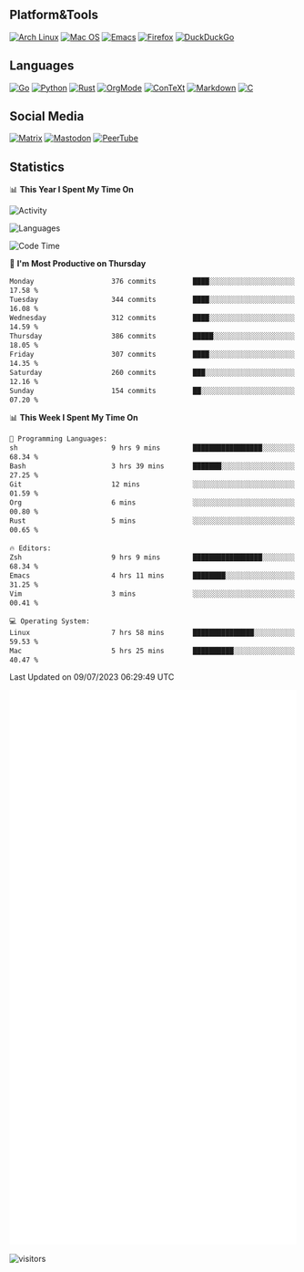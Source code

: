 ## Platform&Tools

[![Arch Linux](https://img.shields.io/badge/ArchLinux-1793D1?logo=arch-linux&logoColor=fff&style=flat-square)](https://archlinux.org/)
[![Mac OS](https://img.shields.io/badge/MacOS-000000?style=flat-square&logo=macos&logoColor=F0F0F0)](https://www.apple.com/macos/)
[![Emacs](https://img.shields.io/badge/Emacs-%237F5AB6.svg?&style=flat-square&logo=gnu-emacs&logoColor=white)](https://www.gnu.org/software/emacs/)
[![Firefox](https://img.shields.io/badge/Firefox-FF7139?style=flat-square&logo=Firefox-Browser&logoColor=white)](https://firefox.com/)
[![DuckDuckGo](https://img.shields.io/badge/DuckDuckGo-DE5833?style=flat-square&logo=DuckDuckGo&logoColor=white)](https://duckduckgo.com/)

## Languages

[![Go](https://img.shields.io/badge/Golang-%2300ADD8.svg?style=flat-square&logo=go&logoColor=white)](https://golang.org/)
[![Python](https://img.shields.io/badge/Python-3670A0?style=flat-square&logo=python&logoColor=ffdd54)](https://www.python.org/)
[![Rust](https://img.shields.io/badge/Rust-%23000000.svg?style=flat-square&logo=rust&logoColor=white)](https://www.rust-lang.org/)
[![OrgMode](https://img.shields.io/badge/OrgMode-%23000000.svg?style=flat-square&logo=org&logoColor=white)](https://orgmode.org/)
[![ConTeXt](https://img.shields.io/badge/ConTeXt-%23008080.svg?style=flat-square&logo=latex&logoColor=white)](https://contextgarden.net/)
[![Markdown](https://img.shields.io/badge/MarkDown-%23000000.svg?style=flat-square&logo=markdown&logoColor=white)](https://daringfireball.net/projects/markdown/)
[![C](https://img.shields.io/badge/C-%2300599C.svg?style=flat-square&logo=c&logoColor=white)](https://www.iso.org/standard/74528.html)

## Social Media
<!--[![Telegram](https://img.shields.io/badge/SteamedFish-2CA5E0?style=social&logo=telegram&logoColor=white)](https://t.me/SteamedFish)-->

[![Matrix](https://img.shields.io/badge/SteamedFish-2CA5E0?style=social&logo=matrix&logoColor=black)](https://matrix.to/#/@i:steamedfish.org)
[![Mastodon](https://img.shields.io/mastodon/follow/109596467238113271?domain=https%3A%2F%2Fmastodon.steamedfish.org%2F&style=social)](https://steamedfish.org/@SteamedFish)
[![PeerTube](https://img.shields.io/badge/PeerTube-23000000.svg?logo=peertube&style=social)](https://peertube.steamedfish.org/)

## Statistics


📊 **This Year I Spent My Time On** 

![Activity](https://wakatime.com/share/@SteamedFish/7529f30a-f1b7-40a4-8d09-e6d855cb7a13.png)

![Languages](https://wakatime.com/share/@SteamedFish/1c5e5366-0e9e-40d8-ac85-d630f61b69c6.svg)

<!--START_SECTION:waka-->
![Code Time](http://img.shields.io/badge/Code%20Time-2%2C532%20hrs%2018%20mins-blue)

📅 **I'm Most Productive on Thursday** 

```text
Monday                   376 commits         ████░░░░░░░░░░░░░░░░░░░░░   17.58 % 
Tuesday                  344 commits         ████░░░░░░░░░░░░░░░░░░░░░   16.08 % 
Wednesday                312 commits         ████░░░░░░░░░░░░░░░░░░░░░   14.59 % 
Thursday                 386 commits         █████░░░░░░░░░░░░░░░░░░░░   18.05 % 
Friday                   307 commits         ████░░░░░░░░░░░░░░░░░░░░░   14.35 % 
Saturday                 260 commits         ███░░░░░░░░░░░░░░░░░░░░░░   12.16 % 
Sunday                   154 commits         ██░░░░░░░░░░░░░░░░░░░░░░░   07.20 % 
```


📊 **This Week I Spent My Time On** 

```text
💬 Programming Languages: 
sh                       9 hrs 9 mins        █████████████████░░░░░░░░   68.34 % 
Bash                     3 hrs 39 mins       ███████░░░░░░░░░░░░░░░░░░   27.25 % 
Git                      12 mins             ░░░░░░░░░░░░░░░░░░░░░░░░░   01.59 % 
Org                      6 mins              ░░░░░░░░░░░░░░░░░░░░░░░░░   00.80 % 
Rust                     5 mins              ░░░░░░░░░░░░░░░░░░░░░░░░░   00.65 % 

🔥 Editors: 
Zsh                      9 hrs 9 mins        █████████████████░░░░░░░░   68.34 % 
Emacs                    4 hrs 11 mins       ████████░░░░░░░░░░░░░░░░░   31.25 % 
Vim                      3 mins              ░░░░░░░░░░░░░░░░░░░░░░░░░   00.41 % 

💻 Operating System: 
Linux                    7 hrs 58 mins       ███████████████░░░░░░░░░░   59.53 % 
Mac                      5 hrs 25 mins       ██████████░░░░░░░░░░░░░░░   40.47 % 
```


 Last Updated on 09/07/2023 06:29:49 UTC
<!--END_SECTION:waka-->


![Metrics](https://github.com/SteamedFish/SteamedFish/blob/master/github-metrics.svg)


![visitors](https://visitor-badge.laobi.icu/badge?page_id=SteamedFish.SteamedFish)
